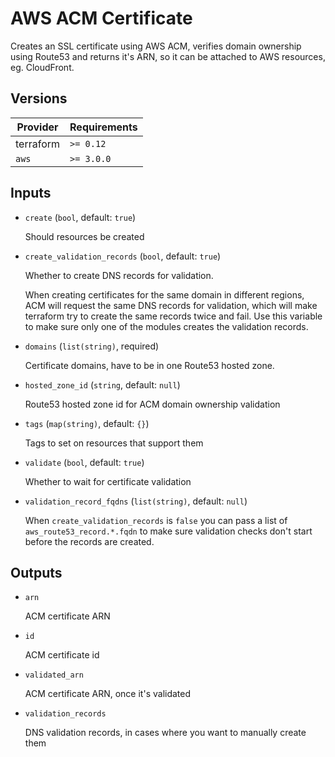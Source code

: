 # AWS ACM Certificate

Creates an SSL certificate using AWS ACM, verifies domain ownership using Route53 and returns it's ARN, so it can be attached to AWS resources, eg. CloudFront.

<!-- bin/docs -->

## Versions

| Provider | Requirements |
|-|-|
| terraform | `>= 0.12` |
| `aws` | `>= 3.0.0` |

## Inputs

* `create` (`bool`, default: `true`)

    Should resources be created

* `create_validation_records` (`bool`, default: `true`)

    Whether to create DNS records for validation.

    When creating certificates for the same domain in different regions,
    ACM will request the same DNS records for validation, which will make
    terraform try to create the same records twice and fail.
    Use this variable to make sure only one of the modules creates
    the validation records.


* `domains` (`list(string)`, required)

    Certificate domains, have to be in one Route53 hosted zone.

* `hosted_zone_id` (`string`, default: `null`)

    Route53 hosted zone id for ACM domain ownership validation

* `tags` (`map(string)`, default: `{}`)

    Tags to set on resources that support them

* `validate` (`bool`, default: `true`)

    Whether to wait for certificate validation

* `validation_record_fqdns` (`list(string)`, default: `null`)

    When `create_validation_records` is `false` you can pass a list of `aws_route53_record.*.fqdn` to make sure validation checks don't start before the records are created.



## Outputs

* `arn`

    ACM certificate ARN

* `id`

    ACM certificate id

* `validated_arn`

    ACM certificate ARN, once it's validated

* `validation_records`

    DNS validation records, in cases where you want to manually create them
